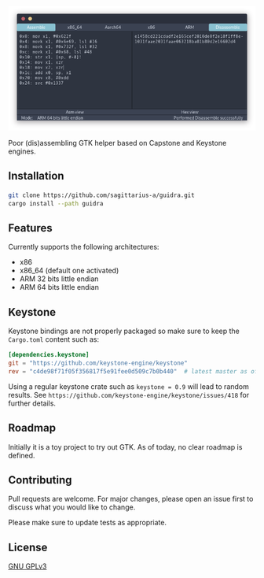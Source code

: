 ![Guidra](./assets/guidra.png)

Poor (dis)assembling GTK helper based on Capstone and Keystone engines.

## Installation

```sh
git clone https://github.com/sagittarius-a/guidra.git
cargo install --path guidra
```

## Features

Currently supports the following architectures:

- x86
- x86_64 (default one activated)
- ARM 32 bits little endian
- ARM 64 bits little endian

## Keystone

Keystone bindings are not properly packaged so make sure to keep the `Cargo.toml` content such as:

```toml
[dependencies.keystone]
git = "https://github.com/keystone-engine/keystone"
rev = "c4de98f71f05f356817f5e91fee0d509c7b0b440"  # latest master as of 2019/10/16
```

Using a regular keystone crate such as `keystone = 0.9` will lead to random results. See `https://github.com/keystone-engine/keystone/issues/418` for further details.

## Roadmap

Initially it is a toy project to try out GTK. As of today, no clear roadmap is defined.

## Contributing
Pull requests are welcome. For major changes, please open an issue first to discuss what you would like to change.

Please make sure to update tests as appropriate.

## License
[GNU GPLv3 ](https://choosealicense.com/licenses/gpl-3.0/)
